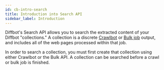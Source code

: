 ```yaml
---
id: cb-intro-search
title: Introduction into Search API
sidebar_label: Introduction
---
```


Diffbot's Search API allows you to search the extracted content of your Diffbot "collections." A collection is a discrete [Crawlbot](cb-basics-cb) or [Bulk job](cb-basics-bulk) output, and includes all of the web pages processed within that job.

In order to search a collection, you must first create that collection using either Crawlbot or the Bulk API. A collection can be searched before a crawl or bulk job is finished.